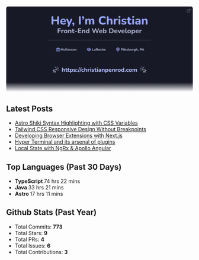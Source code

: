 <p align="center">
  <a href="https://christianpenrod.com">
    <img
      src="assets/banner.png"
      alt="Hey, I'm Christian. Front-End Web Developer (https://christianpenrod.com)."
      title="Hey, I'm Christian. Front-End Web Developer (https://christianpenrod.com)."
    />
  </a>
</p>

<h2>Latest Posts</h2>

<ul>
  
  <li><a href="https://christianpenrod.com/blog/astro-shiki-syntax-highlighting-with-css-variables/">Astro Shiki Syntax Highlighting with CSS Variables</a></li>
  
  <li><a href="https://christianpenrod.com/blog/tailwindcss-responsive-design-without-breakpoints/">Tailwind CSS Responsive Design Without Breakpoints</a></li>
  
  <li><a href="https://christianpenrod.com/blog/developing-browser-extensions-with-nextjs/">Developing Browser Extensions with Next.js</a></li>
  
  <li><a href="https://christianpenrod.com/blog/hyper-terminal-and-its-arsenal-of-plugins/">Hyper Terminal and its arsenal of plugins</a></li>
  
  <li><a href="https://christianpenrod.com/blog/local-state-with-ngrx-and-apollo-angular/">Local State with NgRx &amp; Apollo Angular</a></li>
  
</ul>

<h2>Top Languages (Past 30 Days)</h2>

<ul>
  
  <li>
    <strong>TypeScript </strong>
    <span>74 hrs 22 mins</span>
  </li>
  
  <li>
    <strong>Java </strong>
    <span>33 hrs 21 mins</span>
  </li>
  
  <li>
    <strong>Astro </strong>
    <span>17 hrs 11 mins</span>
  </li>
  
</ul>

<h2>Github Stats (Past Year)</h2>

<ul>
  <li>Total Commits: <strong>773</strong></li>
  <li>Total Stars: <strong>9</strong></li>
  <li>Total PRs: <strong>4</strong></li>
  <li>Total Issues: <strong>6</strong></li>
  <li>Total Contributions: <strong>3</strong></li>
</ul>
